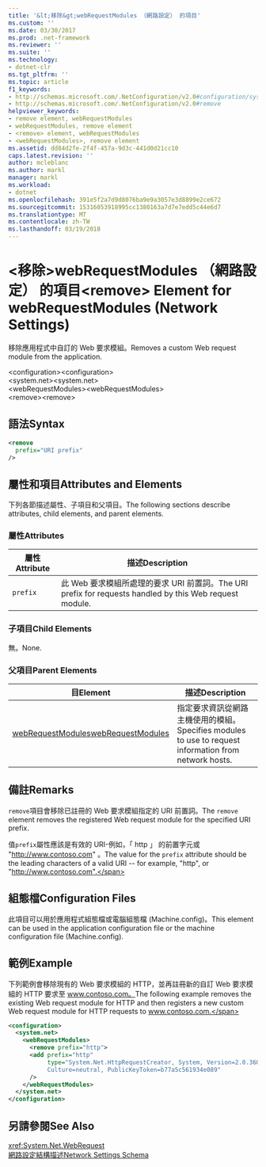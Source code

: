 ```yaml
---
title: '&lt;移除&gt;webRequestModules （網路設定） 的項目'
ms.custom: ''
ms.date: 03/30/2017
ms.prod: .net-framework
ms.reviewer: ''
ms.suite: ''
ms.technology:
- dotnet-clr
ms.tgt_pltfrm: ''
ms.topic: article
f1_keywords:
- http://schemas.microsoft.com/.NetConfiguration/v2.0#configuration/system.net/webRequestModules/remove
- http://schemas.microsoft.com/.NetConfiguration/v2.0#remove
helpviewer_keywords:
- remove element, webRequestModules
- webRequestModules, remove element
- <remove> element, webRequestModules
- <webRequestModules>, remove element
ms.assetid: dd84d2fe-2f4f-457a-9d3c-441d0d21cc10
caps.latest.revision: ''
author: mcleblanc
ms.author: markl
manager: markl
ms.workload:
- dotnet
ms.openlocfilehash: 391e5f2a7d9d8076ba9e9a3057e3d8899e2ce672
ms.sourcegitcommit: 15316053918995cc1380163a7d7e7edd5c44e6d7
ms.translationtype: MT
ms.contentlocale: zh-TW
ms.lasthandoff: 03/19/2018
---
```

# <a name="ltremovegt-element-for-webrequestmodules-network-settings"></a><span data-ttu-id="6e236-102">&lt;移除&gt;webRequestModules （網路設定） 的項目</span><span class="sxs-lookup"><span data-stu-id="6e236-102">&lt;remove&gt; Element for webRequestModules (Network Settings)</span></span>
<span data-ttu-id="6e236-103">移除應用程式中自訂的 Web 要求模組。</span><span class="sxs-lookup"><span data-stu-id="6e236-103">Removes a custom Web request module from the application.</span></span>  
  
 <span data-ttu-id="6e236-104">\<configuration></span><span class="sxs-lookup"><span data-stu-id="6e236-104">\<configuration></span></span>  
<span data-ttu-id="6e236-105">\<system.net></span><span class="sxs-lookup"><span data-stu-id="6e236-105">\<system.net></span></span>  
<span data-ttu-id="6e236-106">\<webRequestModules></span><span class="sxs-lookup"><span data-stu-id="6e236-106">\<webRequestModules></span></span>  
<span data-ttu-id="6e236-107">\<remove></span><span class="sxs-lookup"><span data-stu-id="6e236-107">\<remove></span></span>  
  
## <a name="syntax"></a><span data-ttu-id="6e236-108">語法</span><span class="sxs-lookup"><span data-stu-id="6e236-108">Syntax</span></span>  
  
```xml  
<remove   
  prefix="URI prefix"   
/>  
```  
  
## <a name="attributes-and-elements"></a><span data-ttu-id="6e236-109">屬性和項目</span><span class="sxs-lookup"><span data-stu-id="6e236-109">Attributes and Elements</span></span>  
 <span data-ttu-id="6e236-110">下列各節描述屬性、子項目和父項目。</span><span class="sxs-lookup"><span data-stu-id="6e236-110">The following sections describe attributes, child elements, and parent elements.</span></span>  
  
### <a name="attributes"></a><span data-ttu-id="6e236-111">屬性</span><span class="sxs-lookup"><span data-stu-id="6e236-111">Attributes</span></span>  
  
|<span data-ttu-id="6e236-112">**屬性**</span><span class="sxs-lookup"><span data-stu-id="6e236-112">**Attribute**</span></span>|<span data-ttu-id="6e236-113">**描述**</span><span class="sxs-lookup"><span data-stu-id="6e236-113">**Description**</span></span>|  
|-------------------|---------------------|  
|`prefix`|<span data-ttu-id="6e236-114">此 Web 要求模組所處理的要求 URI 前置詞。</span><span class="sxs-lookup"><span data-stu-id="6e236-114">The URI prefix for requests handled by this Web request module.</span></span>|  
  
### <a name="child-elements"></a><span data-ttu-id="6e236-115">子項目</span><span class="sxs-lookup"><span data-stu-id="6e236-115">Child Elements</span></span>  
 <span data-ttu-id="6e236-116">無。</span><span class="sxs-lookup"><span data-stu-id="6e236-116">None.</span></span>  
  
### <a name="parent-elements"></a><span data-ttu-id="6e236-117">父項目</span><span class="sxs-lookup"><span data-stu-id="6e236-117">Parent Elements</span></span>  
  
|<span data-ttu-id="6e236-118">**目**</span><span class="sxs-lookup"><span data-stu-id="6e236-118">**Element**</span></span>|<span data-ttu-id="6e236-119">**描述**</span><span class="sxs-lookup"><span data-stu-id="6e236-119">**Description**</span></span>|  
|-----------------|---------------------|  
|[<span data-ttu-id="6e236-120">webRequestModules</span><span class="sxs-lookup"><span data-stu-id="6e236-120">webRequestModules</span></span>](../../../../../docs/framework/configure-apps/file-schema/network/webrequestmodules-element-network-settings.md)|<span data-ttu-id="6e236-121">指定要求資訊從網路主機使用的模組。</span><span class="sxs-lookup"><span data-stu-id="6e236-121">Specifies modules to use to request information from network hosts.</span></span>|  
  
## <a name="remarks"></a><span data-ttu-id="6e236-122">備註</span><span class="sxs-lookup"><span data-stu-id="6e236-122">Remarks</span></span>  
 <span data-ttu-id="6e236-123">`remove`項目會移除已註冊的 Web 要求模組指定的 URI 前置詞。</span><span class="sxs-lookup"><span data-stu-id="6e236-123">The `remove` element removes the registered Web request module for the specified URI prefix.</span></span>  
  
 <span data-ttu-id="6e236-124">值`prefix`屬性應該是有效的 URI-例如，「 http 」 的前置字元或 "http://www.contoso.com" 。</span><span class="sxs-lookup"><span data-stu-id="6e236-124">The value for the `prefix` attribute should be the leading characters of a valid URI -- for example, "http", or "http://www.contoso.com".</span></span>  
  
## <a name="configuration-files"></a><span data-ttu-id="6e236-125">組態檔</span><span class="sxs-lookup"><span data-stu-id="6e236-125">Configuration Files</span></span>  
 <span data-ttu-id="6e236-126">此項目可以用於應用程式組態檔或電腦組態檔 (Machine.config)。</span><span class="sxs-lookup"><span data-stu-id="6e236-126">This element can be used in the application configuration file or the machine configuration file (Machine.config).</span></span>  
  
## <a name="example"></a><span data-ttu-id="6e236-127">範例</span><span class="sxs-lookup"><span data-stu-id="6e236-127">Example</span></span>  
 <span data-ttu-id="6e236-128">下列範例會移除現有的 Web 要求模組的 HTTP，並再註冊新的自訂 Web 要求模組的 HTTP 要求至 www.contoso.com。</span><span class="sxs-lookup"><span data-stu-id="6e236-128">The following example removes the existing Web request module for HTTP and then registers a new custom Web request module for HTTP requests to www.contoso.com.</span></span>  
  
```xml  
<configuration>  
  <system.net>  
    <webRequestModules>  
      <remove prefix="http">  
      <add prefix="http"  
           type="System.Net.HttpRequestCreator, System, Version=2.0.3600.0,  
           Culture=neutral, PublicKeyToken=b77a5c561934e089"  
      />  
    </webRequestModules>  
  </system.net>  
</configuration>  
```  
  
## <a name="see-also"></a><span data-ttu-id="6e236-129">另請參閱</span><span class="sxs-lookup"><span data-stu-id="6e236-129">See Also</span></span>  
 <xref:System.Net.WebRequest>  
 [<span data-ttu-id="6e236-130">網路設定結構描述</span><span class="sxs-lookup"><span data-stu-id="6e236-130">Network Settings Schema</span></span>](../../../../../docs/framework/configure-apps/file-schema/network/index.md)
